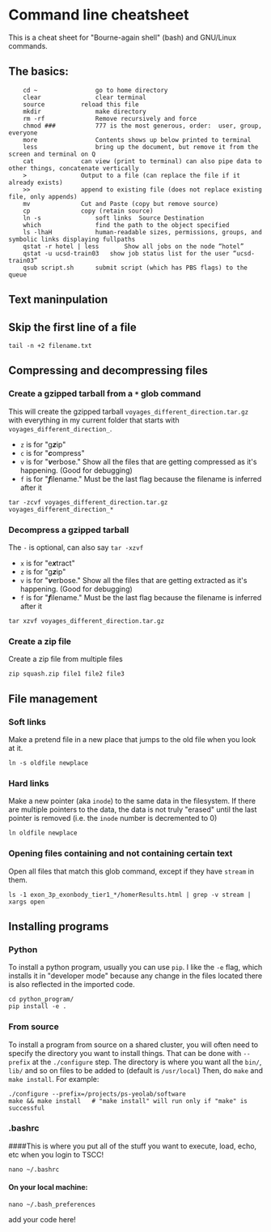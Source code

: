# Command line cheatsheet

This is a cheat sheet for "Bourne-again shell" (bash) and GNU/Linux commands.
## The basics:
```
	cd ~ 				go to home directory
	clear				clear terminal
	source			reload this file
	mkdir				make directory
	rm -rf				Remove recursively and force
	chmod ###			777 is the most generous, order:  user, group, everyone
	more				Contents shows up below printed to terminal
	less				bring up the document, but remove it from the screen and terminal on Q
	cat				can view (print to terminal) can also pipe data to other things, concatenate vertically
	>				Output to a file (can replace the file if it already exists)
	>> 				append to existing file (does not replace existing file, only appends)
	mv				Cut and Paste (copy but remove source)
	cp				copy (retain source)
	ln -s				soft links	Source Destination
	which 				find the path to the object specified
	ls -lhaH			human-readable sizes, permissions, groups, and symbolic links displaying fullpaths
	qstat -r hotel | less		Show all jobs on the node “hotel”
	qstat -u ucsd-train03	show job status list for the user “ucsd-train03”
	qsub script.sh		submit script (which has PBS flags) to the queue

```


## Text maninpulation

## Skip the first line of a file

```
tail -n +2 filename.txt
```


## Compressing and decompressing files

### Create a gzipped tarball from a `*` glob command

This will create the gzipped tarball `voyages_different_direction.tar.gz` with everything in my current folder that starts with `voyages_different_direction_`.

* `z` is for "g***z***ip"
* `c` is for "***c***ompress"
* `v` is for "***v***erbose." Show all the files that are getting compressed as it's happening. (Good for debugging)
* `f` is for "***f***ilename." Must be the last flag because the filename is inferred after it

```
tar -zcvf voyages_different_direction.tar.gz voyages_different_direction_*
```

### Decompress a gzipped tarball

The `-` is optional, can also say `tar -xzvf`

* `x` is for "e***x***tract"
* `z` is for "g***z***ip"
* `v` is for "***v***erbose." Show all the files that are getting extracted as it's happening. (Good for debugging)
* `f` is for "***f***ilename." Must be the last flag because the filename is inferred after it

```
tar xzvf voyages_different_direction.tar.gz
```

### Create a zip file

Create a zip file from multiple files

```
zip squash.zip file1 file2 file3
```


## File management

### Soft links

Make a pretend file in a new place that jumps to the old file when you look at it.

```
ln -s oldfile newplace
```

### Hard links

Make a new pointer (aka `inode`) to the same data in the filesystem. If there are multiple pointers to the data, the data is not truly "erased" until the last pointer is removed (i.e. the `inode` number is decremented to 0)

```
ln oldfile newplace
```

### Opening files containing and not containing certain text

Open all files that match this glob command, except if they have `stream` in them.

```
ls -1 exon_3p_exonbody_tier1_*/homerResults.html | grep -v stream | xargs open
```

## Installing programs 

### Python

To install a python program, usually you can use `pip`. I like the `-e` flag, which installs it in "developer mode" because any change in the files located there is also reflected in the imported code.

```
cd python_program/
pip install -e .
```

### From source

To install a program from source on a shared cluster, you will often need to specify the directory you want to install things. That can be done with `--prefix` at the `./configure` step. The directory is where you want all the `bin/`, `lib/` and so on files to be added to (default is `/usr/local`) Then, do `make` and `make install`. For example:

```
./configure --prefix=/projects/ps-yeolab/software
make && make install   # "make install" will run only if "make" is successful
```


### .bashrc

####This is where you put all of the stuff you want to execute, load, echo, etc when you login to TSCC!

```
nano ~/.bashrc
```
#### On your local machine:
```
nano ~/.bash_preferences
```

add your code here!
